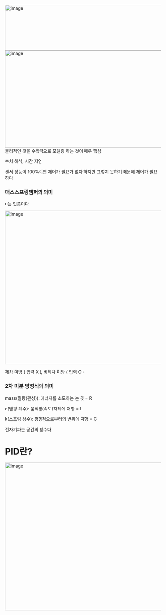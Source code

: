 <img width="633" height="146" alt="image" src="https://github.com/user-attachments/assets/95925d58-fb82-47df-8d39-5ae7b505981b" />

<img width="1055" height="314" alt="image" src="https://github.com/user-attachments/assets/da76a035-27d4-4fbc-9752-10a8b94a0d13" />
물리적인 것을 수학적으로 모델링 하는 것이 매우 핵심

수치 해석, 시간 지연

센서 성능이 100%이면 제어가 필요가 없다 하지만 그렇지 못하기 때문에 제어가 필요하다

### 매스스프링댐퍼의 의미

u는 인풋이다

<img width="916" height="496" alt="image" src="https://github.com/user-attachments/assets/07de2c05-7e06-4eff-a3d1-ba08c7d8ee07" />

제차 미방 ( 입력 X ), 비제차 미방 ( 입력 O )

### 2차 미분 방정식의 의미
mass(질량(관성)): 에너지를 소모하는 는 것 = R

c(댐핑 계수): 움직임(속도)자체에 저항 = L

k(스프링 상수): 평형점으로부터의 변위에 저항 = C

전자기파는 공간의 함수다

# PID란?

<img width="909" height="476" alt="image" src="https://github.com/user-attachments/assets/d2794e5f-0702-42b5-9492-b623e56fa03a" />

